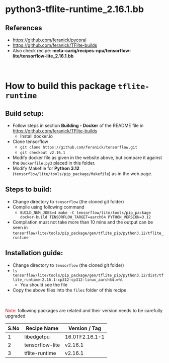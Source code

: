 # python3-tflite-runtime_2.16.1.bb
## References
 * https://github.com/feranick/pycoral
 * https://github.com/feranick/TFlite-builds
 * Also check recipe: **meta-cariq/recipes-npu/tensorflow-lite/tensorflow-lite_2.16.1.bb**

<br>

# How to build this package `tflite-runtime`
## Build setup:
 * Follow steps in section **Building - Docker** of the README file in https://github.com/feranick/TFlite-builds
   * Install docker.io
 * Clone tensorflow
   * `git clone https://github.com/feranick/tensorflow.git`
   * `git checkout v2.16.1`
 * Modify docker file as given in the website above, but compare it against the `Dockerfile.py3` placed in this folder.
 * Modify Makefile for **Python 3.12** (`tensorflow/lite/tools/pip_package/Makefile`) as in the web page.

## Steps to build:
 * Change directory to `tensorflow` (the cloned git folder)
 * Compile using following command
   * `BUILD_NUM_JOBS=4 make -C tensorflow/lite/tools/pip_package docker-build TENSORFLOW_TARGET=aarch64 PYTHON_VERSION=3.12`
 * Compilation must not take more than 10 mins and the output can be seen in `tensorflow/lite/tools/pip_package/gen/tflite_pip/python3.12/tflite_runtime`

## Installation guide:
 * Change directory to `tensorflow` (the cloned git folder)
 * `ls tensorflow/lite/tools/pip_package/gen/tflite_pip/python3.12/dist/tflite_runtime-2.16.1-cp312-cp312-linux_aarch64.whl`
   * You should see the file
 * Copy the above files into the `files` folder of this recipe.


<br><br>
<span style="color:red">Note</span>: following packages are related and their version needs to be carefully upgraded

| S.No  | Recipe Name      | Version / Tag     |
|-------|-----------------|-------------------|
| 1     | libedgetpu      | 16.0TF2.16.1-1    |
| 2     | tensorflow-lite | v2.16.1           |
| 3     | tflite-runtime  | v2.16.1           |